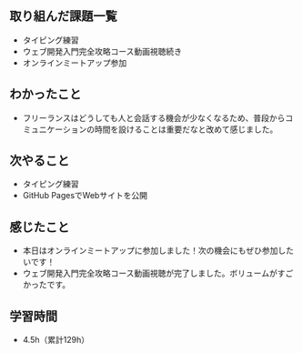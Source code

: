 ## 取り組んだ課題一覧
- タイピング練習
- ウェブ開発入門完全攻略コース動画視聴続き
- オンラインミートアップ参加
## わかったこと
- フリーランスはどうしても人と会話する機会が少なくなるため、普段からコミュニケーションの時間を設けることは重要だなと改めて感じました。
## 次やること
- タイピング練習
- GitHub PagesでWebサイトを公開
## 感じたこと
- 本日はオンラインミートアップに参加しました！次の機会にもぜひ参加したいです！
- ウェブ開発入門完全攻略コース動画視聴が完了しました。ボリュームがすごかったです。
## 学習時間
- 4.5h（累計129h）
